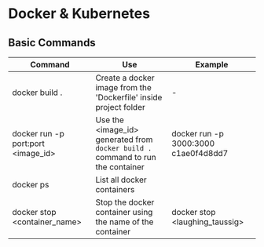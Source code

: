 # Docker & Kubernetes

## Basic Commands

| Command                            | Use                                                                             | Example                              |
| ---------------------------------- | ------------------------------------------------------------------------------- | ------------------------------------ |
| docker build .                     | Create a docker image from the 'Dockerfile' inside project folder               | -                                    |
| docker run -p port:port <image_id> | Use the <image_id> generated from `docker build .` command to run the container | docker run -p 3000:3000 c1ae0f4d8dd7 |
| docker ps                          | List all docker containers                                                      |                                      |
| docker stop <container_name>       | Stop the docker container using the name of the container                       | docker stop <laughing_taussig>       |
